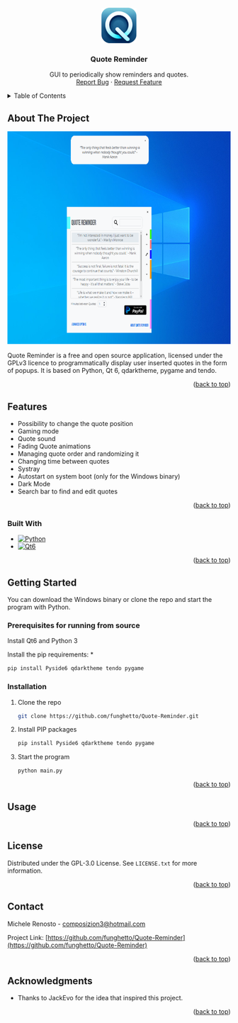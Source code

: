

<!-- PROJECT LOGO -->
<br />
<div align="center">
  <a href="https://github.com/funghetto/Quote-Reminder">
    <img src="Icons/icon.png" alt="Logo" width="80" height="80">
  </a>

<h3 align="center">Quote Reminder</h3>

  <p align="center">
    GUI to periodically show reminders and quotes.
    <br />
    <a href="https://github.com/funghetto/Quote-Reminder/issues">Report Bug</a>
    ·
    <a href="https://github.com/funghetto/Quote-Reminder/issues">Request Feature</a>
  </p>
</div>



<!-- TABLE OF CONTENTS -->
<details>
  <summary>Table of Contents</summary>
  <ol>
    <li>
      <a href="#about-the-project">About The Project</a>       
      <ul>
        <li><a href="#built-with">Built With</a></li>
      </ul>
      <ul>
        <a href="#features">Features</a>
      </ul>
    </li>
    <li>
      <a href="#getting-started">Getting Started</a>
      <ul>
        <li><a href="#prerequisites for running from source">Prerequisites for running from source</a></li>
        <li><a href="#installation">Installation</a></li>
      </ul>
    </li>
    <li><a href="#usage">Usage</a></li>
    <li><a href="#license">License</a></li>
    <li><a href="#contact">Contact</a></li>
    <li><a href="#acknowledgments">Acknowledgments</a></li>
  </ol>
</details>



<!-- ABOUT THE PROJECT -->
## About The Project

<p align="center"><img src="show.png" alt="Logo" width="744" height="480"></p>

Quote Reminder is a free and open source application, licensed under the GPLv3 licence to programmatically display user inserted quotes in the form of popups. It is based on Python, Qt 6, qdarktheme, pygame and tendo.

<p align="right">(<a href="#readme-top">back to top</a>)</p>

<!-- FEATURES -->
## Features

* Possibility to change the quote position
* Gaming mode
* Quote sound
* Fading Quote animations
* Managing quote order and randomizing it
* Changing time between quotes
* Systray
* Autostart on system boot (only for the Windows binary)
* Dark Mode
* Search bar to find and edit quotes

<p align="right">(<a href="#readme-top">back to top</a>)</p>

### Built With

* [![Python][python3]][python3-url]
* [![Qt6][qt6]][qt6-url]

<p align="right">(<a href="#readme-top">back to top</a>)</p>



<!-- GETTING STARTED -->
## Getting Started

You can download the Windows binary or clone the repo and start the program with Python.

### Prerequisites for running from source

Install Qt6 and Python 3

Install the pip requirements:
*
  ```sh
  pip install Pyside6 qdarktheme tendo pygame
  ```


### Installation

1. Clone the repo
   ```sh
   git clone https://github.com/funghetto/Quote-Reminder.git
   ```
2. Install PIP packages
   ```sh
   pip install Pyside6 qdarktheme tendo pygame
   ```
3. Start the program
   ```sh
   python main.py
   ```
<p align="right">(<a href="#readme-top">back to top</a>)</p>



<!-- USAGE EXAMPLES -->
## Usage



<p align="right">(<a href="#readme-top">back to top</a>)</p>

<!-- LICENSE -->
## License

Distributed under the GPL-3.0 License. See `LICENSE.txt` for more information.

<p align="right">(<a href="#readme-top">back to top</a>)</p>



<!-- CONTACT -->
## Contact

Michele Renosto - composizion3@hotmail.com

Project Link: [https://github.com/funghetto/Quote-Reminder](https://github.com/funghetto/Quote-Reminder)

<p align="right">(<a href="#readme-top">back to top</a>)</p>



<!-- ACKNOWLEDGMENTS -->
## Acknowledgments

* Thanks to JackEvo for the idea that inspired this project.

<p align="right">(<a href="#readme-top">back to top</a>)</p>



[issues-url]: https://github.com/funghetto/Quote-Reminder/issues
[license-url]: https://github.com/funghetto/Quote-Reminder/blob/master/LICENSE.txt
[product-screenshot]: images/screenshot.png
[python3]: https://img.shields.io/badge/python-3670A0?style=for-the-badge&logo=python&logoColor=ffdd54
[python3-url]: https://www.python.org/
[qt6]: https://img.shields.io/badge/Qt-6
[qt6-url]: https://www.qt.io/product/qt6
